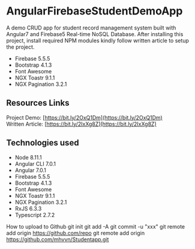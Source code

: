 # AngularFirebaseStudentDemoApp

A demo CRUD app for student record management system built with Angular7 and Firebase5 Real-time NoSQL Database. After installing this project, install required NPM modules kindly follow written article to setup the project.

- Firebase 5.5.5
- Bootstrap 4.1.3
- Font Awesome
- NGX Toastr 9.1.1
- NGX Pagination 3.2.1

## Resources Links
Project Demo:    [https://bit.ly/2OxQ1Dm](https://bit.ly/2OxQ1Dm) \
Written Article: [https://bit.ly/2IxXg8Z](https://bit.ly/2IxXg8Z)

## Technologies used
- Node 8.11.1
- Angular CLI 7.0.1
- Angular 7.0.1
- Firebase 5.5.5
- Bootstrap 4.1.3
- Font Awesome
- NGX Toastr 9.1.1
- NGX Pagination 3.2.1
- RxJS 6.3.3
- Typescript 2.7.2


How to upload to Github 
git init
git add -A
git commit -u "xxx"
git remote add origin https://github.com/repo
git remote add origin https://github.com/mhvvn/Studentapp.git
